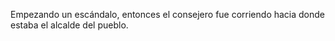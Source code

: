 Empezando un escándalo, entonces el consejero fue corriendo hacia donde estaba el alcalde del pueblo.